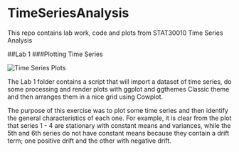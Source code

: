 # TimeSeriesAnalysis
This repo contains lab work, code and plots from STAT30010 Time Series Analysis

##Lab 1
###Plotting Time Series

![Time Series Plots](https://github.com/dandermotj/TimeSeriesAnalysis/blob/master/Labs/Lab%201/TimeSeriesPlots.png)

The Lab 1 folder contains a script that will import a dataset of time series, do some processing and render plots with ggplot and ggthemes Classic theme and then arranges them in a nice grid using Cowplot.

The purpose of this exercise was to plot some time series and then identify the general characteristics of each one. For example, it is clear from the plot that series 1 - 4 are stationary with constant means and variances, while the 5th and 6th series do not have constant means because they contain a drift term; one positive drift and the other with negative drift.
